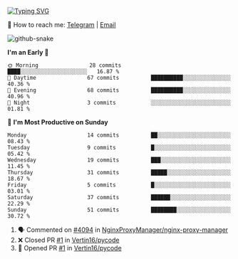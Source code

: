 [![Typing SVG](https://readme-typing-svg.demolab.com?font=Fira+Code&pause=1000&width=435&lines=%F0%9F%91%8B+Hi%2C+I'm+Xeron)](https://git.io/typing-svg)

📮️ How to reach me: [Telegram](https://t.me/Xeron23) | [Email](mailto:cw48565@gmail.com)

<picture>
  <source media="(prefers-color-scheme: dark)" srcset="https://github.com/Xeron2000/Xeron2000/blob/output/github-contribution-grid-snake-dark.svg" />
  <source media="(prefers-color-scheme: light)" srcset="https://github.com/Xeron2000/Xeron2000/blob/output/github-contribution-grid-snake.svg" />
  <img alt="github-snake" src="github-snake.svg" />
</picture>

<!--START_SECTION:waka-->
**I'm an Early 🐤** 

```text
🌞 Morning                28 commits          ████░░░░░░░░░░░░░░░░░░░░░   16.87 % 
🌆 Daytime                67 commits          ██████████░░░░░░░░░░░░░░░   40.36 % 
🌃 Evening                68 commits          ██████████░░░░░░░░░░░░░░░   40.96 % 
🌙 Night                  3 commits           ░░░░░░░░░░░░░░░░░░░░░░░░░   01.81 % 
```
📅 **I'm Most Productive on Sunday** 

```text
Monday                   14 commits          ██░░░░░░░░░░░░░░░░░░░░░░░   08.43 % 
Tuesday                  9 commits           █░░░░░░░░░░░░░░░░░░░░░░░░   05.42 % 
Wednesday                19 commits          ███░░░░░░░░░░░░░░░░░░░░░░   11.45 % 
Thursday                 31 commits          █████░░░░░░░░░░░░░░░░░░░░   18.67 % 
Friday                   5 commits           █░░░░░░░░░░░░░░░░░░░░░░░░   03.01 % 
Saturday                 37 commits          ██████░░░░░░░░░░░░░░░░░░░   22.29 % 
Sunday                   51 commits          ████████░░░░░░░░░░░░░░░░░   30.72 % 
```



<!--END_SECTION:waka-->

<!--START_SECTION:activity-->
1. 🗣 Commented on [#4094](https://github.com/NginxProxyManager/nginx-proxy-manager/issues/4094#issuecomment-2429081625) in [NginxProxyManager/nginx-proxy-manager](https://github.com/NginxProxyManager/nginx-proxy-manager)
2. ❌ Closed PR [#1](https://github.com/Vertin16/pycode/pull/1) in [Vertin16/pycode](https://github.com/Vertin16/pycode)
3. 💪 Opened PR [#1](https://github.com/Vertin16/pycode/pull/1) in [Vertin16/pycode](https://github.com/Vertin16/pycode)
<!--END_SECTION:activity-->
